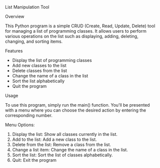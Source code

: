 List Manipulation Tool

Overview

This Python program is a simple CRUD (Create, Read, Update, Delete) tool for managing a list of programming classes. It allows users to perform various operations on the list such as displaying, adding, deleting, changing, and sorting items.

Features

- Display the list of programming classes
- Add new classes to the list
- Delete classes from the list
- Change the name of a class in the list
- Sort the list alphabetically
- Quit the program

Usage

To use this program, simply run the main() function. You'll be presented with a menu where you can choose the desired action by entering the corresponding number.

Menu Options:

1. Display the list: Show all classes currently in the list.
2. Add to the list: Add a new class to the list.
3. Delete from the list: Remove a class from the list.
4. Change a list item: Change the name of a class in the list.
5. Sort the list: Sort the list of classes alphabetically.
6. Quit: Exit the program